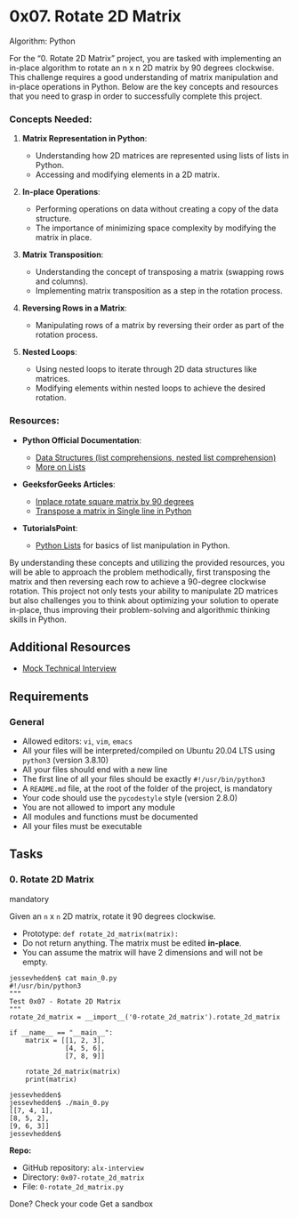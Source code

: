 
# 0x07. Rotate 2D Matrix

Algorithm: Python

For the “0. Rotate 2D Matrix” project, you are tasked with implementing an in-place algorithm to rotate an n x n 2D matrix by 90 degrees clockwise. This challenge requires a good understanding of matrix manipulation and in-place operations in Python. Below are the key concepts and resources that you need to grasp in order to successfully complete this project.

### Concepts Needed:

1.  **Matrix Representation in Python**:
    
    -   Understanding how 2D matrices are represented using lists of lists in Python.
    -   Accessing and modifying elements in a 2D matrix.
2.  **In-place Operations**:
    
    -   Performing operations on data without creating a copy of the data structure.
    -   The importance of minimizing space complexity by modifying the matrix in place.
3.  **Matrix Transposition**:
    
    -   Understanding the concept of transposing a matrix (swapping rows and columns).
    -   Implementing matrix transposition as a step in the rotation process.
4.  **Reversing Rows in a Matrix**:
    
    -   Manipulating rows of a matrix by reversing their order as part of the rotation process.
5.  **Nested Loops**:
    
    -   Using nested loops to iterate through 2D data structures like matrices.
    -   Modifying elements within nested loops to achieve the desired rotation.

### Resources:

-   **Python Official Documentation**:
    
    -   [Data Structures (list comprehensions, nested list comprehension)](https://docs.python.org/3/tutorial/datastructures.html "Data Structures (list comprehensions, nested list comprehension)")
    -   [More on Lists](https://docs.python.org/3/tutorial/datastructures.html#more-on-lists "More on Lists")
-   **GeeksforGeeks Articles**:
    
    -   [Inplace rotate square matrix by 90 degrees](https://www.geeksforgeeks.org/inplace-rotate-square-matrix-by-90-degrees/ "Inplace rotate square matrix by 90 degrees")
    -   [Transpose a matrix in Single line in Python](https://www.geeksforgeeks.org/transpose-matrix-single-line-python/ "Transpose a matrix in Single line in Python")
-   **TutorialsPoint**:
    
    -   [Python Lists](https://www.tutorialspoint.com/python/python_lists.htm "Python Lists")  for basics of list manipulation in Python.

By understanding these concepts and utilizing the provided resources, you will be able to approach the problem methodically, first transposing the matrix and then reversing each row to achieve a 90-degree clockwise rotation. This project not only tests your ability to manipulate 2D matrices but also challenges you to think about optimizing your solution to operate in-place, thus improving their problem-solving and algorithmic thinking skills in Python.

## Additional Resources

-   [Mock Technical Interview](https://www.youtube.com/watch?feature=shared&v=yM9Xbi-MigE "Mock Technical Interview")

## Requirements

### General

-   Allowed editors:  `vi`,  `vim`,  `emacs`
-   All your files will be interpreted/compiled on Ubuntu 20.04 LTS using  `python3`  (version 3.8.10)
-   All your files should end with a new line
-   The first line of all your files should be exactly  `#!/usr/bin/python3`
-   A  `README.md`  file, at the root of the folder of the project, is mandatory
-   Your code should use the  `pycodestyle`  style (version 2.8.0)
-   You are not allowed to import any module
-   All modules and functions must be documented
-   All your files must be executable

## Tasks

### 0. Rotate 2D Matrix

mandatory

Given an  `n`  x  `n`  2D matrix, rotate it 90 degrees clockwise.

-   Prototype:  `def rotate_2d_matrix(matrix):`
-   Do not return anything. The matrix must be edited  **in-place**.
-   You can assume the matrix will have 2 dimensions and will not be empty.

```
jessevhedden$ cat main_0.py
#!/usr/bin/python3
"""
Test 0x07 - Rotate 2D Matrix
"""
rotate_2d_matrix = __import__('0-rotate_2d_matrix').rotate_2d_matrix

if __name__ == "__main__":
    matrix = [[1, 2, 3],
              [4, 5, 6],
              [7, 8, 9]]

    rotate_2d_matrix(matrix)
    print(matrix)

jessevhedden$
jessevhedden$ ./main_0.py
[[7, 4, 1],
[8, 5, 2],
[9, 6, 3]]
jessevhedden$

```

**Repo:**

-   GitHub repository:  `alx-interview`
-   Directory:  `0x07-rotate_2d_matrix`
-   File:  `0-rotate_2d_matrix.py`

Done?  Check your code  Get a sandbox
